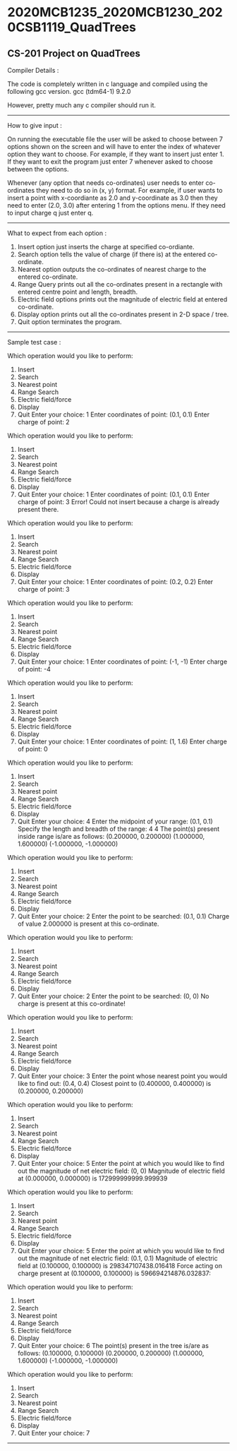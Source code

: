 # 2020MCB1235_2020MCB1230_2020CSB1119_QuadTrees
CS-201 Project on QuadTrees
--------------------------------------------------------------------------------------------------------------------------------------------------------------------------------

Compiler Details :

The code is completely written in c language and compiled using the following gcc version.
gcc (tdm64-1) 9.2.0

However, pretty much any c compiler should run it.

--------------------------------------------------------------------------------------------------------------------------------------------------------------------------------

How to give input :

On running the executable file the user will be asked to choose between 7 options shown on the screen and will have to enter the index of whatever option they want to choose.
For example, if they want to insert just enter 1. If they want to exit the program just enter 7 whenever asked to choose between the options.

Whenever (any option that needs co-ordinates) user needs to enter co-ordinates they need to do so in (x, y) format. 
For example, if user wants to insert a point with x-coordiante as 2.0 and y-coordinate as 3.0 then they need to enter (2.0, 3.0) after entering 1 from the options menu.
If they need to input charge q just enter q.

--------------------------------------------------------------------------------------------------------------------------------------------------------------------------------

What to expect from each option :

1. Insert option just inserts the charge at specified co-ordiante.
2. Search option tells the value of charge (if there is) at the entered co-ordinate.
3. Nearest option outputs the co-ordinates of nearest charge to the entered co-ordinate.
4. Range Query prints out all the co-ordinates present in a rectangle with entered centre point and length, breadth.
5. Electric field options prints out the magnitude of electric field at entered co-ordinate.
6. Display option prints out all the co-ordinates present in 2-D space / tree.
7. Quit option terminates the program.

--------------------------------------------------------------------------------------------------------------------------------------------------------------------------------

Sample test case :

Which operation would you like to perform:
1. Insert
2. Search
3. Nearest point
4. Range Search
5. Electric field/force
6. Display
7. Quit
Enter your choice: 1
Enter coordinates of point: 
(0.1, 0.1)
Enter charge of point: 
2

Which operation would you like to perform:
1. Insert
2. Search
3. Nearest point
4. Range Search
5. Electric field/force
6. Display
7. Quit
Enter your choice: 1
Enter coordinates of point: 
(0.1, 0.1)
Enter charge of point: 
3
Error! Could not insert because a charge is already present there.

Which operation would you like to perform:
1. Insert
2. Search
3. Nearest point
4. Range Search
5. Electric field/force
6. Display
7. Quit
Enter your choice: 1
Enter coordinates of point: 
(0.2, 0.2)
Enter charge of point: 
3

Which operation would you like to perform:
1. Insert
2. Search
3. Nearest point
4. Range Search
5. Electric field/force
6. Display
7. Quit
Enter your choice: 1
Enter coordinates of point: 
(-1, -1)
Enter charge of point: 
-4

Which operation would you like to perform:
1. Insert
2. Search
3. Nearest point
4. Range Search
5. Electric field/force
6. Display
7. Quit
Enter your choice: 1
Enter coordinates of point: 
(1, 1.6)
Enter charge of point: 
0

Which operation would you like to perform:
1. Insert
2. Search
3. Nearest point
4. Range Search
5. Electric field/force
6. Display
7. Quit
Enter your choice: 4
Enter the midpoint of your range: 
(0.1, 0.1)
Specify the length and breadth of the range: 
4 4
The point(s) present inside range is/are as follows:
(0.200000, 0.200000)
(1.000000, 1.600000)
(-1.000000, -1.000000)

Which operation would you like to perform:
1. Insert
2. Search
3. Nearest point
4. Range Search
5. Electric field/force
6. Display
7. Quit
Enter your choice: 2
Enter the point to be searched: 
(0.1, 0.1)
Charge of value 2.000000 is present at this co-ordinate.

Which operation would you like to perform:
1. Insert
2. Search
3. Nearest point
4. Range Search
5. Electric field/force
6. Display
7. Quit
Enter your choice: 2
Enter the point to be searched: 
(0, 0)
No charge is present at this co-ordinate!

Which operation would you like to perform:
1. Insert
2. Search
3. Nearest point
4. Range Search
5. Electric field/force
6. Display
7. Quit
Enter your choice: 3
Enter the point whose nearest point you would like to find out: 
(0.4, 0.4)
Closest point to (0.400000, 0.400000) is (0.200000, 0.200000)

Which operation would you like to perform:
1. Insert
2. Search
3. Nearest point
4. Range Search
5. Electric field/force
6. Display
7. Quit
Enter your choice: 5
Enter the point at which you would like to find out the magnitude of net electric field: 
(0, 0)
Magnitude of electric field at (0.000000, 0.000000) is 172999999999.999939

Which operation would you like to perform:
1. Insert
2. Search
3. Nearest point
4. Range Search
5. Electric field/force
6. Display
7. Quit
Enter your choice: 5
Enter the point at which you would like to find out the magnitude of net electric field: 
(0.1, 0.1)
Magnitude of electric field at (0.100000, 0.100000) is 298347107438.016418
Force acting on charge present at (0.100000, 0.100000) is 596694214876.032837:

Which operation would you like to perform:
1. Insert
2. Search
3. Nearest point
4. Range Search
5. Electric field/force
6. Display
7. Quit
Enter your choice: 6
The point(s) present in the tree is/are as follows:
(0.100000, 0.100000)
(0.200000, 0.200000)
(1.000000, 1.600000)
(-1.000000, -1.000000)

Which operation would you like to perform:
1. Insert
2. Search
3. Nearest point
4. Range Search
5. Electric field/force
6. Display
7. Quit
Enter your choice: 7

--------------------------------------------------------------------------------------------------------------------------------------------------------------------------------
